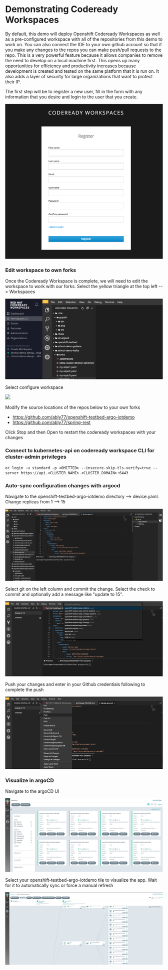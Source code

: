 # Demonstrating Codeready Workspaces
By default, this demo will deploy Openshift Codeready Workspaces as well as a pre-configured workspace with all of the repositories from this demo to work on. You can also connect the IDE to your own github account so that if you make any changes to the repos you can make push/pull requests to the repo. This is a very powerful feature because it allows companies to remove the need to develop on a local machine first. This opens up many opportunities for efficiency and productivity increases because development is created and tested on the same platform that it is run on. It also adds a layer of security for large organizations that want to protect their IP.

The first step will be to register a new user, fill in the form with any information that you desire and login to the user that you create.

![](https://github.com/ably77/strimzi-openshift-demo/blob/master/resources/codeready1.png)

### Edit workspace to own forks
Once the Codeready Workspace is complete, we will need to edit the workspace to work with our forks. Select the yellow triangle at the top left --> Workspaces

![](https://github.com/ably77/Standard-OCP-Workshop/blob/master/resources/codeready2.png)

Select configure workspace

![](https://github.com/ably77/Standard-OCP-Workshop/blob/master/resources/codeready3.png)

Modify the source locations of the repos below to your own forks
- https://github.com/ably77/openshift-testbed-argo-iotdemo
- https://github.com/ably77/spring-rest

Click Stop and then Open to restart the codeready workspaces with your changes

### Connect to kubernetes-api on codeready workspace CLI for cluster-admin privileges
```
oc login -u standard -p <OMITTED> --insecure-skip-tls-verify=true --server https://api.<CLUSTER_NAME>.<CLUSTER_DOMAIN>:6443
```

### Auto-sync configuration changes with argocd
Navigate to the openshift-testbed-argo-iotdemo directory --> device.yaml. Change replicas from 1 --> 15

![](https://github.com/ably77/Standard-OCP-Workshop/blob/master/resources/codeready4.png)

Select git on the left column and commit the change. Select the check to commit and optionally add a message like "update to 15".

![](https://github.com/ably77/Standard-OCP-Workshop/blob/master/resources/codeready5.png)

Push your changes and enter in your Github credentials following to complete the push

![](https://github.com/ably77/Standard-OCP-Workshop/blob/master/resources/codeready6.png)

### Visualize in argoCD
Navigate to the argoCD UI

![](https://github.com/ably77/Standard-OCP-Workshop/blob/master/resources/argocd1.png)

Select your openshift-testbed-argo-iotdemo tile to visualize the app. Wait for it to automatically sync or force a manual refresh

![](https://github.com/ably77/Standard-OCP-Workshop/blob/master/resources/argocd2.png)
